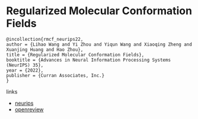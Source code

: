 # Regularized Molecular Conformation Fields

```
@incollection{rmcf_neurips22,
author = {Lihao Wang and Yi Zhou and Yiqun Wang and Xiaoqing Zheng and Xuanjing Huang and Hao Zhou},
title = {Regularized Molecular Conformation Fields},
booktitle = {Advances in Neural Information Processing Systems (NeurIPS) 35},
year = {2022},
publisher = {Curran Associates, Inc.}
}
```

links
- [neurips](https://nips.cc/Conferences/2022/Schedule?showEvent=53277)
- [openreview](https://openreview.net/forum?id=7XCFxnG8nGS)
